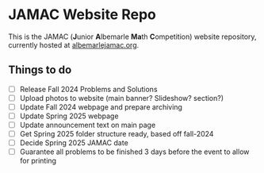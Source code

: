 # JAMAC Website Repo

This is the JAMAC (**J**unior **A**lbemarle **Ma**th **C**ompetition) website repository, currently hosted at [albemarlejamac.org](https://albemarlejamac.org).

## Things to do

- [ ] Release Fall 2024 Problems and Solutions
- [ ] Upload photos to website (main banner? Slideshow? section?)
- [ ] Update Fall 2024 webpage and prepare archiving
- [ ] Update Spring 2025 webpage
- [ ] Update announcement text on main page
- [ ] Get Spring 2025 folder structure ready, based off fall-2024
- [ ] Decide Spring 2025 JAMAC date
- [ ] Guarantee all problems to be finished 3 days before the event to allow for printing
